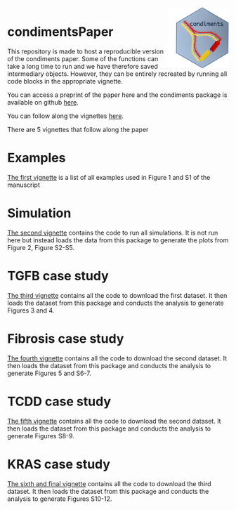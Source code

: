 <img src='man/figures/logo.png' align="right" height="138.5"/>

# condimentsPaper

This repository is made to host a reproducible version of the condiments paper. Some of the functions can take a long time to 
run and we have therefore saved intermediary objects. However, they can be entirely recreated by running all code blocks in the appropriate vignette. 

You can access a preprint of the paper here and the condiments package is available on github [here](https://github.com/HectorRDB/condiments).

You can follow along the vignettes [here](https://hectorrdb.github.io/condimentsPaper/articles/).

There are 5 vignettes that follow along the paper

# Examples

[The first vignette](https://hectorrdb.github.io/condimentsPaper//articles/Examples.html) is a list of all examples used in Figure 1 and S1 of the manuscript

# Simulation

[The second vignette](https://hectorrdb.github.iocondimentsPaper/Simulations.html) contains the code to run all simulations. It is not run here but instead loads the data from this package to generate the plots from Figure 2, Figure S2-S5. 


# TGFB case study

[The third vignette](https://hectorrdb.github.io/condimentsPaper/articles/TGFB.html) contains all the code to download the first dataset. It then loads the dataset from this package and conducts the analysis to generate Figures 3 and 4.


# Fibrosis case study

[The fourth vignette](https://hectorrdb.github.io/condimentsPaper/articles/Fibrosis.html) contains all the code to download the second dataset. It then loads the dataset from this package and conducts the analysis to generate Figures 5 and S6-7.


# TCDD case study

[The fifth vignette](https://hectorrdb.github.io/condimentsPaper/articles/TCDD.html) contains all the code to download the second dataset. It then loads the dataset from this package and conducts the analysis to generate  Figures S8-9.

# KRAS case study

[The sixth and final vignette](https://hectorrdb.github.io/condimentsPaper/articles/KRAS.html) contains all the code to download the third dataset. It then loads the dataset from this package and conducts the analysis to generate Figures S10-12.
